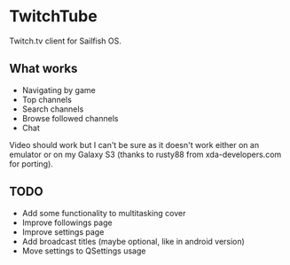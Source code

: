 TwitchTube
==========

Twitch.tv client for Sailfish OS.

What works
----------
- Navigating by game
- Top channels
- Search channels
- Browse followed channels
- Chat

Video should work but I can't be sure as it doesn't work either on an emulator or on my Galaxy S3 (thanks to rusty88 from xda-developers.com for porting).

TODO
----
- Add some functionality to multitasking cover
- Improve followings page
- Improve settings page
- Add broadcast titles (maybe optional, like in android version)
- Move settings to QSettings usage
